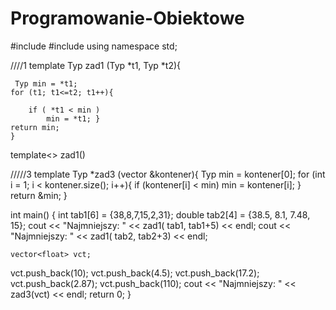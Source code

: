 # Programowanie-Obiektowe

#include <iostream>
#include <vector>
using namespace std;


////1
template <class Typ>
Typ zad1 (Typ *t1, Typ *t2){

     Typ min = *t1;
    for (t1; t1<=t2; t1++){

        if ( *t1 < min )
            min = *t1; }
    return min;
    }
template<> zad1<string>()


/////3
template <typename Typ>
    Typ *zad3 (vector<Typ> &kontener){
        Typ min = kontener[0];
        for (int i = 1; i < kontener.size(); i++){
            if (kontener[i] < min)
                min = kontener[i];
        }
        return &min;
    }

int main()
{
    int tab1[6] = {38,8,7,15,2,31};
    double tab2[4] = {38.5, 8.1, 7.48, 15};
    cout << "Najmniejszy: " << zad1( tab1, tab1+5) << endl;
    cout << "Najmniejszy: " << zad1( tab2, tab2+3) << endl;

    vector<float> vct;
 vct.push_back(10); vct.push_back(4.5); vct.push_back(17.2); vct.push_back(2.87); vct.push_back(110);
    cout << "Najmniejszy: " << zad3(vct) << endl;
 return 0;
}
